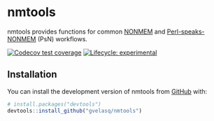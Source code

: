 
<!-- README.md is generated from README.Rmd. Please edit that file -->

# nmtools

nmtools provides functions for common
[NONMEM](https://www.iconplc.com/innovation/nonmem/) and
[Perl-speaks-NONMEM](https://uupharmacometrics.github.io/PsN/) (PsN)
workflows.

<!-- badges: start -->

[![Codecov test
coverage](https://codecov.io/gh/gvelasq/nmtools/branch/main/graph/badge.svg)](https://app.codecov.io/gh/gvelasq/nmtools?branch=main)
[![Lifecycle:
experimental](https://img.shields.io/badge/lifecycle-experimental-orange.svg)](https://lifecycle.r-lib.org/articles/stages.html#experimental)
<!-- badges: end -->

## Installation

You can install the development version of nmtools from
[GitHub](https://github.com/gvelasq/nmtools) with:

``` r
# install.packages("devtools")
devtools::install_github("gvelasq/nmtools")
```
